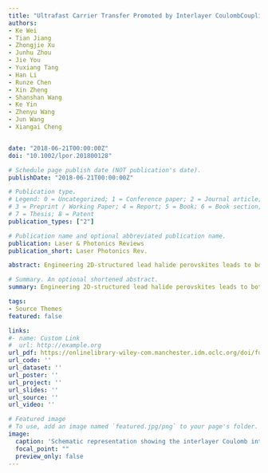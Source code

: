 ```yaml
---
title: "Ultrafast Carrier Transfer Promoted by Interlayer CoulombCoupling in 2D/3D Perovskite Heterostructures"
authors:
- Ke Wei
- Tian Jiang
- Zhongjie Xu
- Junhu Zhou
- Jie You
- Yuxiang Tang
- Han Li
- Runze Chen
- Xin Zheng
- Shanshan Wang
- Ke Yin
- Zhenyu Wang
- Jun Wang
- Xiangai Cheng


date: "2018-06-21T00:00:00Z"
doi: "10.1002/lpor.201800128"

# Schedule page publish date (NOT publication's date).
publishDate: "2018-06-21T00:00:00Z"

# Publication type.
# Legend: 0 = Uncategorized; 1 = Conference paper; 2 = Journal article;
# 3 = Preprint / Working Paper; 4 = Report; 5 = Book; 6 = Book section;
# 7 = Thesis; 8 = Patent
publication_types: ["2"]

# Publication name and optional abbreviated publication name.
publication: Laser & Photonics Reviews
publication_short: Laser Photonics Rev.

abstract: Engineering 2D‐structured lead halide perovskites leads to both excellent optoelectronic performance and intriguing photophysics. Here, the underlying mechanisms of exciton interaction and carrier transfer in 2D/3D hybrid perovskites are studied. The investigated perovskites are in the form of self‐assembled microplatelets, which are naturally composed of multiple perovskite phases, with n being 1, 2, 3, or 4 or nanocrystals in bulk phase (n ≈ ∞). Excitonic energy transfer and charge separation between different phases are found to coexist in this hybrid system, which occur at an ultrafast timescale (<100 fs) followed by a relatively slow channel (2–15 ps). The experimental results reveal that this hybrid perovskite naturally forms a series of “heterostructures,” with excitons generated in different phases, showing Coulomb interactions across the interface. This interlayer Coulomb coupling should account for the aforementioned ultrafast carrier transfer. This work provides an accurate and thorough explanation for the remarkable charge transfer rate, which is extremely beneficial for their applications in photovoltaic and optoelectronic devices, even with the apparent interfacial scattering, defect trapping, and disorder‐induced exciton localization in 2D/3D hybrid perovskites.

# Summary. An optional shortened abstract.
summary: Engineering 2D‐structured lead halide perovskites leads to both excellent optoelectronic performance and intriguing photophysics. Here, the underlying mechanisms of exciton interaction and carrier transfer in 2D/3D hybrid perovskites are studied. The investigated perovskites are in the form of self‐assembled microplatelets, which are naturally composed of multiple perovskite phases, with n being 1, 2, 3, or 4 or nanocrystals in bulk phase (n ≈ ∞). Excitonic energy transfer and charge separation between different phases are found to coexist in this hybrid system, which occur at an ultrafast timescale (<100 fs) followed by a relatively slow channel (2–15 ps). The experimental results reveal that this hybrid perovskite naturally forms a series of “heterostructures,” with excitons generated in different phases, showing Coulomb interactions across the interface. This interlayer Coulomb coupling should account for the aforementioned ultrafast carrier transfer. This work provides an accurate and thorough explanation for the remarkable charge transfer rate, which is extremely beneficial for their applications in photovoltaic and optoelectronic devices, even with the apparent interfacial scattering, defect trapping, and disorder‐induced exciton localization in 2D/3D hybrid perovskites.

tags:
- Source Themes
featured: false

links:
#- name: Custom Link
#  url: http://example.org
url_pdf: https://onlinelibrary-wiley-com.manchester.idm.oclc.org/doi/full/10.1002/lpor.201800128
url_code: ''
url_dataset: ''
url_poster: ''
url_project: ''
url_slides: ''
url_source: ''
url_video: ''

# Featured image
# To use, add an image named `featured.jpg/png` to your page's folder. 
image:
  caption: 'Schematic representation showing the interlayer Coulomb interaction of excitons, which should account for the above band shift.'
  focal_point: ""
  preview_only: false
---
```


